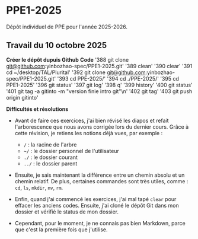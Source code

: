 # PPE1-2025
Dépôt individuel de PPE pour l'année 2025-2026.
## Travail du 10 octobre 2025 
**Créer le dépôt dupuis Github**
**Code**
'388  git clone git@github.com:yinbozhao-spec/PPE1-2025.git'
'389  clean'
'390  clear'
'391  cd ~/desktop/TAL/Plurital'
'392  git clone git@github.com:yinbozhao-spec/PPE1-2025.git'
'393  cd PPE-2025/'
'394  cd ./PPE-2025/'
'395  cd PPE1-2025'
'396  git status'
'397  git log'
'398  q'
'399  history'
'400  git status'
'401  git tag -a gitinto -m "version finie intro git"\n'
'402  git tag'
'403  git push origin gitinto'

**Difficultés et résolutions**
- Avant de faire ces exercices, j'ai bien révisé les diapos et refait l'arborescence que nous avons corrigée lors du dernier cours. Grâce à cette révision, je retiens les notions déjà vues, par exemple :
  - `/` : la racine de l'arbre
  - `~/` : le dossier personnel de l'utilisateur
  - `./` : le dossier courant
  - `../` : le dossier parent
    
- Ensuite, je sais maintenant la différence entre un chemin absolu et un chemin relatif. De plus, certaines commandes sont très utiles, comme : `cd`, `ls`, `mkdir`, `mv`, `rm`.
  
- Enfin, quand j'ai commencé les exercices, j'ai mal tapé `clear` pour effacer les anciens codes. Ensuite, j'ai cloné le dépôt Git dans mon dossier et vérifié le status de mon dossier.
  
- Cependant, pour le moment, je ne connais pas bien Markdown, parce que c'est la première fois que j'utilise.

